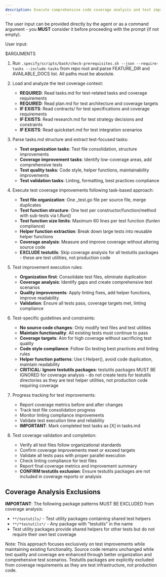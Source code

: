 ```yaml
---
description: Execute comprehensive code coverage analysis and test improvements based on implementation tasks, focusing on test quality, organization, and coverage metrics without altering source code.
---
```


The user input can be provided directly by the agent or as a command argument - you **MUST** consider it before proceeding with the prompt (if not empty).

User input:

$ARGUMENTS

1. Run `.specify/scripts/bash/check-prerequisites.sh --json --require-tasks --include-tasks` from repo root and parse FEATURE_DIR and AVAILABLE_DOCS list. All paths must be absolute.

2. Load and analyze the test coverage context:
   - **REQUIRED**: Read tasks.md for test-related tasks and coverage requirements
   - **REQUIRED**: Read plan.md for test architecture and coverage targets
   - **IF EXISTS**: Read contracts/ for test specifications and coverage requirements
   - **IF EXISTS**: Read research.md for test strategy decisions and constraints
   - **IF EXISTS**: Read quickstart.md for test integration scenarios

3. Parse tasks.md structure and extract test-focused tasks:
   - **Test organization tasks**: Test file consolidation, structure improvements
   - **Coverage improvement tasks**: Identify low-coverage areas, add comprehensive tests
   - **Test quality tasks**: Code style, helper functions, maintainability improvements
   - **Test validation tasks**: Linting, formatting, best practices compliance

4. Execute test coverage improvements following task-based approach:
   - **Test file organization**: One _test.go file per source file, merge duplicates
   - **Test function structure**: One test per constructor/function/method with sub-tests via t.Run()
   - **Test function size limits**: Maximum 60 lines per test function (funlen compliance)
   - **Helper function extraction**: Break down large tests into reusable helper functions
   - **Coverage analysis**: Measure and improve coverage without altering source code
   - **EXCLUDE testutils**: Skip coverage analysis for all testutils packages - these are test utilities, not production code

5. Test improvement execution rules:
   - **Organization first**: Consolidate test files, eliminate duplication
   - **Coverage analysis**: Identify gaps and create comprehensive test scenarios
   - **Quality improvements**: Apply linting fixes, add helper functions, improve readability
   - **Validation**: Ensure all tests pass, coverage targets met, linting compliance

6. Test-specific guidelines and constraints:
   - **No source code changes**: Only modify test files and test utilities
   - **Maintain functionality**: All existing tests must continue to pass
   - **Coverage targets**: Aim for high coverage without sacrificing test quality
   - **Code style compliance**: Follow Go testing best practices and linting rules
   - **Helper function patterns**: Use t.Helper(), avoid code duplication, maintain readability
   - **CRITICAL: Ignore testutils packages**: testutils packages MUST BE IGNORED for coverage analysis - do not create tests for testutils directories as they are test helper utilities, not production code requiring coverage

7. Progress tracking for test improvements:
   - Report coverage metrics before and after changes
   - Track test file consolidation progress
   - Monitor linting compliance improvements
   - Validate test execution time and reliability
   - **IMPORTANT**: Mark completed test tasks as [X] in tasks.md

8. Test coverage validation and completion:
   - Verify all test files follow organizational standards
   - Confirm coverage improvements meet or exceed targets
   - Validate all tests pass with proper parallel execution
   - Check linting compliance for test files
   - Report final coverage metrics and improvement summary
   - **CONFIRM testutils exclusion**: Ensure testutils packages are not included in coverage reports or analysis

## Coverage Analysis Exclusions

**IMPORTANT**: The following package patterns MUST BE EXCLUDED from coverage analysis:
- `**/testutils/` - Test utility packages containing shared test helpers
- `**/*testutils*/` - Any package with "testutils" in the name
- Test utility packages provide shared helpers for other tests but do not require their own test coverage

Note: This approach focuses exclusively on test improvements while maintaining existing functionality. Source code remains unchanged while test quality and coverage are enhanced through better organization and comprehensive test scenarios. Testutils packages are explicitly excluded from coverage requirements as they are test infrastructure, not production code.
